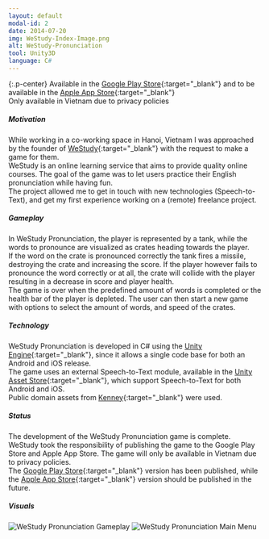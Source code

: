 ```yaml
---
layout: default
modal-id: 2
date: 2014-07-20
img: WeStudy-Index-Image.png
alt: WeStudy-Pronunciation
tool: Unity3D
language: C#
---
```


{:.p-center}
Available in the [Google Play Store][google-play-store]{:target="_blank"} and to be available in the [Apple App Store][apple-app-store]{:target="_blank"}  
Only available in Vietnam due to privacy policies

##### Motivation

While working in a co-working space in Hanoi, Vietnam I was approached by the founder of [WeStudy][westudy]{:target="_blank"} with the request to make a game for them.  
WeStudy is an online learning service that aims to provide quality online courses. The goal of the game was to let users practice their English pronunciation while having fun.  
The project allowed me to get in touch with new technologies (Speech-to-Text), and get my first experience working on a (remote) freelance project.

##### Gameplay

In WeStudy Pronunciation, the player is represented by a tank, while the words to pronounce are visualized as crates heading towards the player.  
If the word on the crate is pronounced correctly the tank fires a missile, destroying the crate and increasing the score. If the player however fails to pronounce the word correctly or at all, the crate will collide with the player resulting in a decrease in score and player health.  
The game is over when the predefined amount of words is completed or the health bar of the player is depleted. The user can then start a new game with options to select the amount of words, and speed of the crates.

##### Technology

WeStudy Pronunciation is developed in C# using the [Unity Engine][unity-3d]{:target="_blank"}, since it allows a single code base for both an Android and iOS release.   
The game uses an external Speech-to-Text module, available in the [Unity Asset Store][speech-to-text]{:target="_blank"}, which support Speech-to-Text for both Android and iOS.  
Public domain assets from [Kenney][kenney]{:target="_blank"} were used.

##### Status

The development of the WeStudy Pronunciation game is complete. WeStudy took the responsibility of publishing the game to the Google Play Store and Apple App Store. The game will only be available in Vietnam due to privacy policies.   
The [Google Play Store][google-play-store]{:target="_blank"} version has been published, while the [Apple App Store][apple-app-store]{:target="_blank"} version should be published in the future.

##### Visuals

<img src="{{ site.baseurl }}/assets/images//westudy_pronunciation/Ingame.png" class="img-responsive img-centered" alt="WeStudy Pronunciation Gameplay">
<img src="{{ site.baseurl }}/assets/images/westudy_pronunciation/MainMenu.png" class="img-responsive img-centered" alt="WeStudy Pronunciation Main Menu">

[google-play-store]: https://play.google.com/store/apps/details?id=com.GracesGames.WeStudy
[apple-app-store]: https://www.apple.com/lae/ios/app-store/
[westudy]: https://westudy.vn/
[unity-3d]: https://unity3d.com/unity
[speech-to-text]: https://assetstore.unity.com/packages/tools/audio/mobile-speech-recognizer-73036
[kenney]: https://kenney.nl/